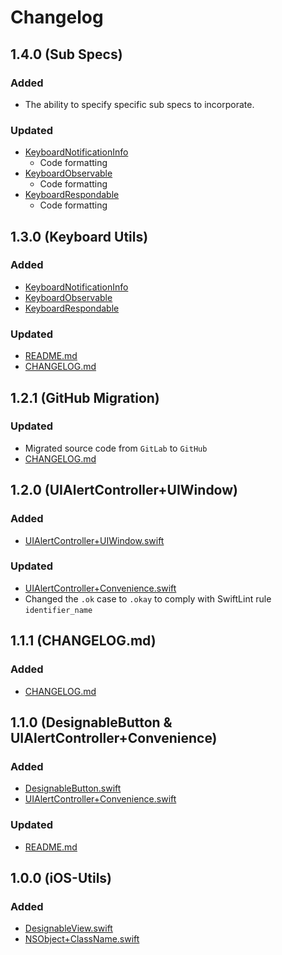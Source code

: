 # Changelog

## 1.4.0 (Sub Specs)

### Added

- The ability to specify specific sub specs to incorporate.

### Updated

- [KeyboardNotificationInfo](./Source/KeyboardNotificationInfo.swift)
  - Code formatting
- [KeyboardObservable](./Source/KeyboardObservable.swift)
  - Code formatting
- [KeyboardRespondable](./Source/KeyboardRespondable.swift)
  - Code formatting

## 1.3.0 (Keyboard Utils)

### Added

- [KeyboardNotificationInfo](./Source/KeyboardNotificationInfo.swift)
- [KeyboardObservable](./Source/KeyboardObservable.swift)
- [KeyboardRespondable](./Source/KeyboardRespondable.swift)

### Updated

- [README.md](./README.md)
- [CHANGELOG.md](./CHANGELOG.md)

## 1.2.1 (GitHub Migration)

### Updated

- Migrated source code from `GitLab` to `GitHub`
- [CHANGELOG.md](./CHANGELOG.md)

## 1.2.0 (UIAlertController+UIWindow)

### Added

- [UIAlertController+UIWindow.swift](./Source/UIAlertController+UIWindow.swift)

### Updated

- [UIAlertController+Convenience.swift](UIAlertController+Convenience.swift)
- Changed the `.ok` case to `.okay` to comply with SwiftLint rule `identifier_name`

## 1.1.1 (CHANGELOG.md)

### Added

- [CHANGELOG.md](./CHANGELOG.md)

## 1.1.0 (DesignableButton & UIAlertController+Convenience)

### Added

- [DesignableButton.swift](./Source/DesignableButton.swift)
- [UIAlertController+Convenience.swift](UIAlertController+Convenience.swift)

### Updated

- [README.md](./README.md)

## 1.0.0 (iOS-Utils)

### Added

- [DesignableView.swift](./Source/DesignableView.swift)
- [NSObject+ClassName.swift](./Source/NSObject+ClassName.swift)
